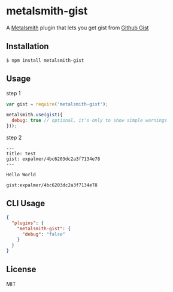 # metalsmith-gist

A [Metalsmith](https://github.com/segmentio/metalsmith) plugin that lets you get gist from [Github Gist](https://gist.github.com)

## Installation

    $ npm install metalsmith-gist

## Usage

step 1

```js
var gist = require('metalsmith-gist');

metalsmith.use(gist({
  debug: true // optional, it's only to show simple warnings
}));
```

step 2

```
---
title: test
gist: expalmer/4bc6203dc2a3f7134e78
---

Hello World

gist:expalmer/4bc6203dc2a3f7134e78

```


## CLI Usage

```json
{
  "plugins": {
    "metalsmith-gist": {
      "debug": "false"
    }
  }
}
```

## License

  MIT